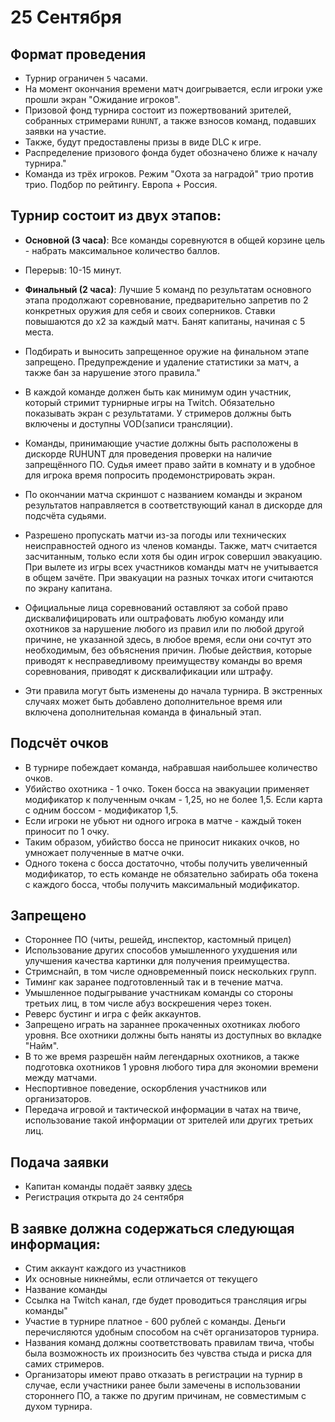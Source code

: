 # 25 Сентября

## Формат проведения

- Турнир ограничен `5` часами.
- На момент окончания времени матч доигрывается, если игроки уже прошли экран "Ожидание игроков".
- Призовой фонд турнира состоит из пожертвований зрителей, собранных стримерами `RUHUNT`, а также взносов команд, подавших заявки на участие.
- Также, будут предоставлены призы в виде DLC к игре.
- Распределение призового фонда будет обозначено ближе к началу турнира."
- Команда из трёх игроков. Режим "Охота за наградой" трио против трио. Подбор по рейтингу. Европа + Россия.

## Турнир состоит из двух этапов:

- **Основной (3 часа)**: Все команды соревнуются в общей корзине цель - набрать максимальное количество баллов.

- Перерыв: 10-15 минут.

- **Финальный (2 часа)**: Лучшие 5 команд по результатам основного этапа продолжают соревнование, предварительно запретив по 2 конкретных оружия для себя и своих соперников. Ставки повышаются до x2 за каждый матч. Банят капитаны, начиная с 5 места.

- Подбирать и выносить запрещенное оружие на финальном этапе запрещено. Предупреждение и удаление статистики за матч, а также бан за нарушение этого правила."
- В каждой команде должен быть как минимум один участник, который стримит турнирные игры на Twitch. Обязательно показывать экран с результатами. У стримеров должны быть включены и доступны VOD(записи трансляции).

- Команды, принимающие участие должны быть расположены в дискорде RUHUNT для проведения проверки на наличие запрещённого ПО. Судья имеет право зайти в комнату и в удобное для игрока время попросить продемонстрировать экран.
- По окончании матча скриншот с названием команды и экраном результатов направляется в соответствующий канал в дискорде для подсчёта судьями.
- Разрешено пропускать матчи из-за погоды или технических неисправностей одного из членов команды. Также, матч считается засчитанным, только если хотя бы один игрок совершил эвакуацию. При вылете из игры всех участников команды матч не учитывается в общем зачёте. При эвакуации на разных точках итоги считаются по экрану капитана.
- Официальные лица соревнований оставляют за собой право дисквалифицировать или оштрафовать любую команду или охотников за нарушение любого из правил или по любой другой причине, не указанной здесь, в любое время, если они сочтут это необходимым, без объяснения причин. Любые действия, которые приводят к несправедливому преимуществу команды во время соревнования, приводят к дисквалификации или штрафу.
- Эти правила могут быть изменены до начала турнира. В экстренных случаях может быть добавлено дополнительное время или включена дополнительная команда в финальный этап.

## Подсчёт очков

- В турнире побеждает команда, набравшая наибольшее количество очков.
- Убийство охотника - 1 очко. Токен босса на эвакуации применяет модификатор к полученным очкам - 1,25, но не более 1,5. Если карта с одним боссом - модификатор 1,5.
- Если игроки не убьют ни одного игрока в матче - каждый токен приносит по 1 очку.
- Таким образом, убийство босса не приносит никаких очков, но умножает полученные в матче очки.
- Одного токена с босса достаточно, чтобы получить увеличенный модификатор, то есть команде не обязательно забирать оба токена с каждого босса, чтобы получить максимальный модификатор.

## Запрещено

- Стороннее ПО (читы, решейд, инспектор, кастомный прицел)
- Использование других способов умышленного ухудшения или улучшения качества картинки для получения преимущества.
- Стримснайп, в том числе одновременный поиск нескольких групп.
- Тиминг как заранее подготовленный так и в течение матча.
- Умышленное подыгрывание участникам команды со стороны третьих лиц, в том числе абуз воскрешения через токен.
- Реверс бустинг и игра с фейк аккаунтов.
- Запрещено играть на зараннее прокаченных охотниках любого уровня. Все охотники должны быть наняты из доступных во вкладке "Найм".
- В то же время разрешён найм легендарных охотников, а также подготовка охотников 1 уровня любого тира для экономии времени между матчами.
- Неспортивное поведение, оскорбления участников или организаторов.
- Передача игровой и тактической информации в чатах на твиче, использование такой информации от зрителей или других третьих лиц.

## Подача заявки

- Капитан команды подаёт заявку [здесь](https://docs.google.com/forms/d/1VWKnxc4JgqKg4XtLc4IwMkKLucEdl5ZMZSLqQGfS80g/edit?usp=sharing 'здесь')
- Регистрация открыта до `24` сентября

## В заявке должна содержаться следующая информация:

- Стим аккаунт каждого из участников
- Их основные никнеймы, если отличается от текущего
- Название команды
- Ссылка на Twitch канал, где будет проводиться трансляция игры команды"
- Участие в турнире платное - 600 рублей с команды. Деньги перечисляются удобным способом на счёт организаторов турнира.
- Названия команд должны соответствовать правилам твича, чтобы была возможность их произносить без чувства стыда и риска для самих стримеров.
- Организаторы имеют право отказать в регистрации на турнир в случае, если участники ранее были замечены в использовании стороннего ПО, а также по другим причинам, не совместимым с духом турнира.
